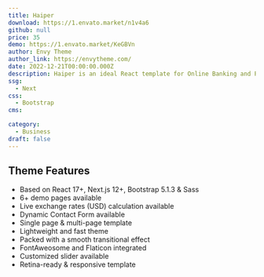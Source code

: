 ```yaml
---
title: Haiper
download: https://1.envato.market/n1v4a6
github: null
price: 35
demo: https://1.envato.market/KeGBVn
author: Envy Theme
author_link: https://envytheme.com/
date: 2022-12-21T00:00:00.000Z
description: Haiper is an ideal React template for Online Banking and Payment Solutions. It's a fully responsive template with demo inner page variations.
ssg:
  - Next
css:
  - Bootstrap
cms:

category:
  - Business
draft: false
---
```

## Theme Features

- Based on React 17+, Next.js 12+, Bootstrap 5.1.3 & Sass
- 6+ demo pages available
- Live exchange rates (USD) calculation available
- Dynamic Contact Form available
- Single page & multi-page template
- Lightweight and fast theme
- Packed with a smooth transitional effect
- FontAweosome and Flaticon integrated
- Customized slider available
- Retina-ready & responsive template
